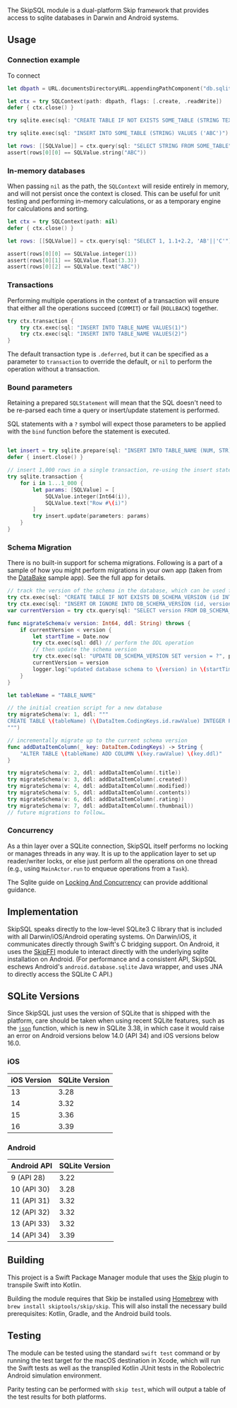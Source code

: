 
The SkipSQL module is a dual-platform Skip framework that provides access to sqlite databases in Darwin and Android systems.

## Usage

### Connection example

To connect 
```swift
let dbpath = URL.documentsDirectoryURL.appendingPathComponent("db.sqlite")

let ctx = try SQLContext(path: dbpath, flags: [.create, .readWrite])
defer { ctx.close() }

try sqlite.exec(sql: "CREATE TABLE IF NOT EXISTS SOME_TABLE (STRING TEXT)")

try sqlite.exec(sql: "INSERT INTO SOME_TABLE (STRING) VALUES ('ABC')")

let rows: [[SQLValue]] = ctx.query(sql: "SELECT STRING FROM SOME_TABLE")
assert(rows[0][0] == SQLValue.string("ABC"))

```

### In-memory databases 

When passing `nil` as the path, the `SQLContext` will reside entirely in memory, and will not persist once the context is closed. This can be useful for unit testing and performing in-memory calculations, or as a temporary engine for calculations and sorting.

```swift
let ctx = try SQLContext(path: nil)
defer { ctx.close() }

let rows: [[SQLValue]] = ctx.query(sql: "SELECT 1, 1.1+2.2, 'AB'||'C'")

assert(rows[0][0] == SQLValue.integer(1))
assert(rows[0][1] == SQLValue.float(3.3))
assert(rows[0][2] == SQLValue.text("ABC"))

```

### Transactions

Performing multiple operations in the context of a transaction will ensure that either all the operations succeed (`COMMIT`) or fail (`ROLLBACK`) together.

```swift
try ctx.transaction {
    try ctx.exec(sql: "INSERT INTO TABLE_NAME VALUES(1)")
    try ctx.exec(sql: "INSERT INTO TABLE_NAME VALUES(2)")
}
```

The default transaction type is `.deferred`, but it can be specified as a parameter to `transaction` to override the default, or `nil` to perform the operation without a transaction.

### Bound parameters

Retaining a prepared `SQLStatement` will mean that the SQL doesn't need to be re-parsed each time a query or insert/update statement is performed.

SQL statements with a `?` symbol will expect those parameters to be applied with the `bind` function before the statement is executed. 

```swift

let insert = try sqlite.prepare(sql: "INSERT INTO TABLE_NAME (NUM, STR) VALUES (?, ?)")
defer { insert.close() }

// insert 1,000 rows in a single transaction, re-using the insert statement
try sqlite.transaction {
    for i in 1...1_000 {
        let params: [SQLValue] = [
            SQLValue.integer(Int64(i)),
            SQLValue.text("Row #\(i)")
        ]
        try insert.update(parameters: params)
    }
}

```


### Schema Migration

There is no built-in support for schema migrations. Following is a part of a sample of how you might perform migrations in your own app (taken from the [DataBake](https://source.skip.tools/skipapp-databake) sample app). See the full app for details.


```swift
// track the version of the schema in the database, which can be used for schema migration
try ctx.exec(sql: "CREATE TABLE IF NOT EXISTS DB_SCHEMA_VERSION (id INTEGER PRIMARY KEY, version INTEGER)")
try ctx.exec(sql: "INSERT OR IGNORE INTO DB_SCHEMA_VERSION (id, version) VALUES (0, 0)")
var currentVersion = try ctx.query(sql: "SELECT version FROM DB_SCHEMA_VERSION").first?.first?.integerValue ?? 0

func migrateSchema(v version: Int64, ddl: String) throws {
    if currentVersion < version {
        let startTime = Date.now
        try ctx.exec(sql: ddl) // perform the DDL operation
        // then update the schema version
        try ctx.exec(sql: "UPDATE DB_SCHEMA_VERSION SET version = ?", parameters: [SQLValue.integer(version)])
        currentVersion = version
        logger.log("updated database schema to \(version) in \(startTime.durationToNow)")
    }
}

let tableName = "TABLE_NAME"

// the initial creation script for a new database
try migrateSchema(v: 1, ddl: """
CREATE TABLE \(tableName) (\(DataItem.CodingKeys.id.rawValue) INTEGER PRIMARY KEY AUTOINCREMENT)
""")

// incrementally migrate up to the current schema version
func addDataItemColumn(_ key: DataItem.CodingKeys) -> String {
    "ALTER TABLE \(tableName) ADD COLUMN \(key.rawValue) \(key.ddl)"
}

try migrateSchema(v: 2, ddl: addDataItemColumn(.title))
try migrateSchema(v: 3, ddl: addDataItemColumn(.created))
try migrateSchema(v: 4, ddl: addDataItemColumn(.modified))
try migrateSchema(v: 5, ddl: addDataItemColumn(.contents))
try migrateSchema(v: 6, ddl: addDataItemColumn(.rating))
try migrateSchema(v: 7, ddl: addDataItemColumn(.thumbnail))
// future migrations to follow…

```

### Concurrency

As a thin layer over a SQLite connection, SkipSQL itself performs no locking or manages threads in any way. It is up to the application layer to set up reader/writer locks, or else just perform all the operations on one thread (e.g., using `MainActor.run` to enqueue operations from a `Task`).

The Sqlite guide on [Locking And Concurrency](https://www.sqlite.org/lockingv3.html) can provide additional guidance.


## Implementation

SkipSQL speaks directly to the low-level SQLite3 C library that is included with all Darwin/iOS/Android operating systems.
On Darwin/iOS, it communicates directly through Swift's C bridging support.
On Android, it uses the [SkipFFI](https://source.skip.tools/skip-ffi) module to interact directly with the underlying sqlite installation on Android.
(For performance and a consistent API, SkipSQL eschews Android's `android.database.sqlite` Java wrapper, and uses JNA to directly access the SQLite C API.)

## SQLite Versions

Since SkipSQL just uses the version of SQLite that is shipped with the platform, care should be taken when using recent SQLite features, such as the [`json`](https://sqlite.org/json1.html) function, which is new in SQLite 3.38, in which case it would raise an error on Android versions below 14.0 (API 34) and iOS versions below 16.0.


### iOS

| iOS Version | SQLite Version |
|-------------|----------------|
| 13          | 3.28           |
| 14          | 3.32           |
| 15          | 3.36           |
| 16          | 3.39           |


### Android

|Android API     |SQLite Version|
|----------------|--------------|
| 9 (API 28)     | 3.22         |
| 10 (API 30)    | 3.28         |
| 11 (API 31)    | 3.32         |
| 12 (API 32)    | 3.32         |
| 13 (API 33)    | 3.32         |
| 14 (API 34)    | 3.39         |


## Building

This project is a Swift Package Manager module that uses the
[Skip](https://skip.tools) plugin to transpile Swift into Kotlin.

Building the module requires that Skip be installed using 
[Homebrew](https://brew.sh) with `brew install skiptools/skip/skip`.
This will also install the necessary build prerequisites:
Kotlin, Gradle, and the Android build tools.

## Testing

The module can be tested using the standard `swift test` command
or by running the test target for the macOS destination in Xcode,
which will run the Swift tests as well as the transpiled
Kotlin JUnit tests in the Robolectric Android simulation environment.

Parity testing can be performed with `skip test`,
which will output a table of the test results for both platforms.

